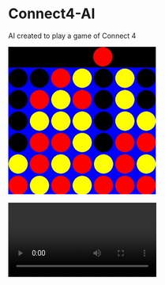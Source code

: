 # Connect4-AI
AI created to play a game of Connect 4

![alt text](https://github.com/QLambkin/Connect4-AI/blob/main/images/Connect4.jpg)

![](https://github.com/QLambkin/Connect4-AI/blob/main/images/pygame%20window%202022-08-16%2016-28-57.mp4)

